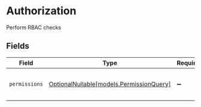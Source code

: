 # Authorization

Perform RBAC checks


## Fields

| Field                                                                    | Type                                                                     | Required                                                                 | Description                                                              |
| ------------------------------------------------------------------------ | ------------------------------------------------------------------------ | ------------------------------------------------------------------------ | ------------------------------------------------------------------------ |
| `permissions`                                                            | [OptionalNullable[models.PermissionQuery]](../models/permissionquery.md) | :heavy_minus_sign:                                                       | A query for which permissions you require                                |